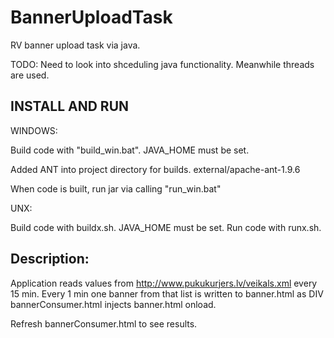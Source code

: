 # BannerUploadTask
RV banner upload task via java.

TODO: Need to look into shceduling java functionality. 
Meanwhile threads are used. 

INSTALL AND RUN
------------------
WINDOWS:

Build code with "build_win.bat". 
JAVA_HOME must be set. 

Added ANT into project directory for builds. external/apache-ant-1.9.6  

When code is built, run jar via  calling "run_win.bat"


UNX:

Build code with buildx.sh. JAVA_HOME must be set. 
Run code with runx.sh.


Description:
-------------------
Application reads values from http://www.pukukurjers.lv/veikals.xml every 15 min.
Every 1 min one banner from that list is written to banner.html as DIV
bannerConsumer.html injects banner.html onload.


Refresh bannerConsumer.html to see results.


